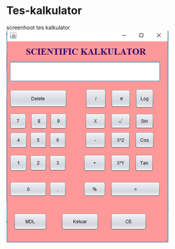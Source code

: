 # Tes-kalkulator
screenhoot tes kalkulator
![alt text](https://github.com/Rismaads/Tes-kalkulator/blob/master/Teskalkulator.PNG)
